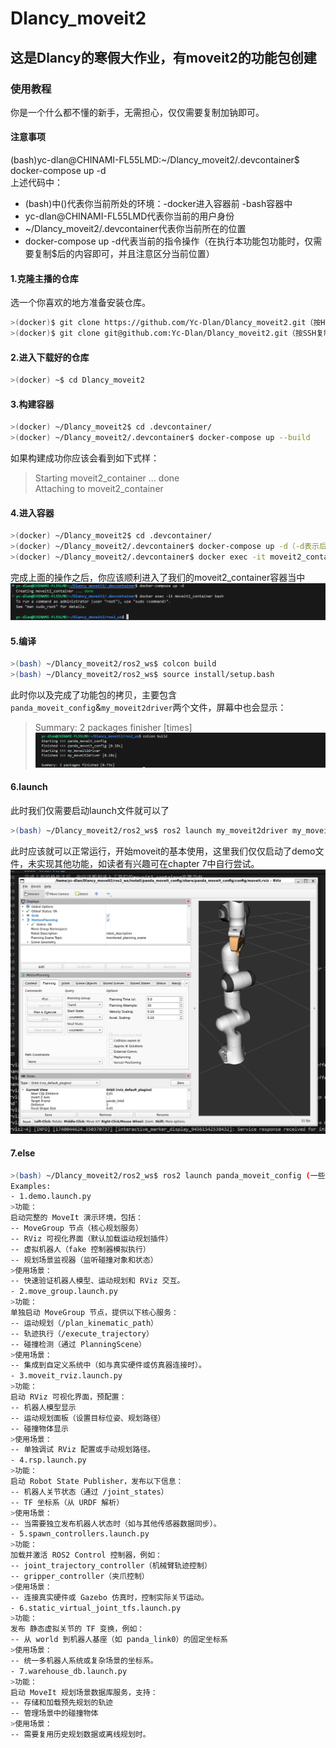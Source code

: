# Dlancy_moveit2
## 这是Dlancy的寒假大作业，有moveit2的功能包创建
### 使用教程
你是一个什么都不懂的新手，无需担心，仅仅需要复制加钠即可。
#### 注意事项
(bash)yc-dlan@CHINAMI-FL55LMD:~/Dlancy_moveit2/.devcontainer$ docker-compose up -d  
上述代码中： 
- (bash)中()代表你当前所处的环境：-docker进入容器前 -bash容器中
- yc-dlan@CHINAMI-FL55LMD代表你当前的用户身份
- ~/Dlancy_moveit2/.devcontainer代表你当前所在的位置
- docker-compose up -d代表当前的指令操作（在执行本功能包功能时，仅需要复制$后的内容即可，并且注意区分当前位置）
#### 1.克隆主播的仓库
选一个你喜欢的地方准备安装仓库。
```bash
>(docker)$ git clone https://github.com/Yc-Dlan/Dlancy_moveit2.git（按HTTP复制）   
>(docker)$ git clone git@github.com:Yc-Dlan/Dlancy_moveit2.git（按SSH复制，如果没有配置过SSH密钥则用上面那种）   
```
#### 2.进入下载好的仓库
```bash
>(docker) ~$ cd Dlancy_moveit2
```
#### 3.构建容器
```bash
>(docker) ~/Dlancy_moveit2$ cd .devcontainer/
>(docker) ~/Dlancy_moveit2/.devcontainer$ docker-compose up --build
```
如果构建成功你应该会看到如下式样：  
> Starting moveit2_container ... done   
> Attaching to moveit2_container
#### 4.进入容器
```bash
>(docker) ~/Dlancy_moveit2$ cd .devcontainer/
>(docker) ~/Dlancy_moveit2/.devcontainer$ docker-compose up -d（-d表示后台运行）
>(docker) ~/Dlancy_moveit2/.devcontainer$ docker exec -it moveit2_container bash
```
完成上面的操作之后，你应该顺利进入了我们的moveit2_container容器当中
![image 1](images/1.png)
#### 5.编译
```bash
>(bash) ~/Dlancy_moveit2/ros2_ws$ colcon build
>(bash) ~/Dlancy_moveit2/ros2_ws$ source install/setup.bash
```
此时你以及完成了功能包的拷贝，主要包含`panda_moveit_config`&`my_moveit2driver`两个文件，屏幕中也会显示：  
> Summary: 2 packages finisher [times]
![image 2](images/2.png)
#### 6.launch
此时我们仅需要启动launch文件就可以了
```bash
>(bash) ~/Dlancy_moveit2/ros2_ws$ ros2 launch my_moveit2driver my_moveit2driver.launch.py
```
此时应该就可以正常运行，开始moveit的基本使用，这里我们仅仅启动了demo文件，未实现其他功能，如读者有兴趣可在chapter 7中自行尝试。
![image 3](images/3.png)
#### 7.else
```bash
>(bash) ~/Dlancy_moveit2/ros2_ws$ ros2 launch panda_moveit_config (一些基本的功能包)
Examples:
- 1.demo.launch.py
>功能：
启动完整的 MoveIt 演示环境，包括：
-- MoveGroup 节点（核心规划服务）
-- RViz 可视化界面（默认加载运动规划插件）
-- 虚拟机器人（fake 控制器模拟执行）
-- 规划场景监视器（监听碰撞对象和状态）
>使用场景：
-- 快速验证机器人模型、运动规划和 RViz 交互。
- 2.move_group.launch.py
>功能：
单独启动 MoveGroup 节点，提供以下核心服务：
-- 运动规划（/plan_kinematic_path）
-- 轨迹执行（/execute_trajectory）
-- 碰撞检测（通过 PlanningScene）
>使用场景：
-- 集成到自定义系统中（如与真实硬件或仿真器连接时）。
- 3.moveit_rviz.launch.py
>功能：
启动 RViz 可视化界面，预配置：
-- 机器人模型显示
-- 运动规划面板（设置目标位姿、规划路径）
-- 碰撞物体显示
>使用场景：
-- 单独调试 RViz 配置或手动规划路径。
- 4.rsp.launch.py
>功能：
启动 Robot State Publisher，发布以下信息：
-- 机器人关节状态（通过 /joint_states）
-- TF 坐标系（从 URDF 解析）
>使用场景：
-- 当需要独立发布机器人状态时（如与其他传感器数据同步）。
- 5.spawn_controllers.launch.py
>功能：
加载并激活 ROS2 Control 控制器，例如：
-- joint_trajectory_controller（机械臂轨迹控制）
-- gripper_controller（夹爪控制）
>使用场景：
-- 连接真实硬件或 Gazebo 仿真时，控制实际关节运动。
- 6.static_virtual_joint_tfs.launch.py
>功能：
发布 静态虚拟关节的 TF 变换，例如：
-- 从 world 到机器人基座（如 panda_link0）的固定坐标系
>使用场景：
-- 统一多机器人系统或复杂场景的坐标系。
- 7.warehouse_db.launch.py
>功能：
启动 MoveIt 规划场景数据库服务，支持：
-- 存储和加载预先规划的轨迹
-- 管理场景中的碰撞物体
>使用场景：
-- 需要复用历史规划数据或离线规划时。
```
